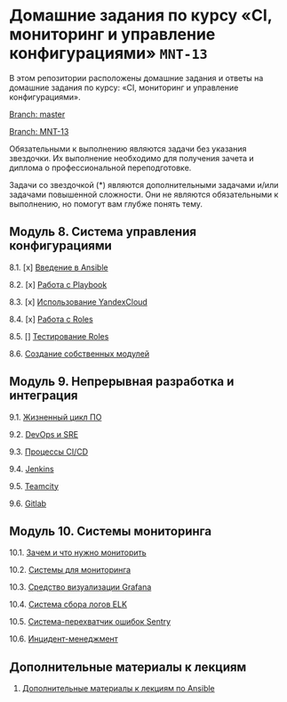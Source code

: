 # Домашние задания по курсу «CI, мониторинг и управление конфигурациями» `MNT-13`

В этом репозитории расположены домашние задания и ответы на домашние задания по курсу: «CI, мониторинг и управление конфигурациями».

[Branch: master](https://github.com/netology-code/mnt-homeworks/tree/master)

[Branch: MNT-13](https://github.com/netology-code/mnt-homeworks/tree/MNT-13)

Обязательными к выполнению являются задачи без указания звездочки. Их выполнение необходимо для получения зачета и диплома о профессиональной переподготовке.

Задачи со звездочкой (*) являются дополнительными задачами и/или задачами повышенной сложности. Они не являются обязательными к выполнению, но помогут вам глубже понять тему.


## Модуль 8. Система управления конфигурациями

8.1. [x] [Введение в Ansible](./08-ansible-01-base)

8.2. [x] [Работа с Playbook](./08-ansible-02-playbook)

8.3. [x] [Использование YandexCloud](./08-ansible-03-yandex)

8.4. [x] [Работа с Roles](./08-ansible-04-role)

8.5. [] [Тестирование Roles](./08-ansible-05-testing)

8.6. [Создание собственных модулей](./08-ansible-06-module)

## Модуль 9. Непрерывная разработка и интеграция

9.1. [Жизненный цикл ПО](./09-ci-01-intro/README.md)

9.2. [DevOps и SRE](./09-ci-02-devops/README.md)

9.3. [Процессы CI/CD](./09-ci-03-cicd/README.md)

9.4. [Jenkins](./09-ci-04-jenkins/README.md)

9.5. [Teamcity](./09-ci-05-teamcity/README.md)

9.6. [Gitlab](./09-ci-06-gitlab/README.md)

## Модуль 10. Системы мониторинга

10.1. [Зачем и что нужно мониторить](https://github.com/netology-code/mnt-homeworks/tree/master/10-monitoring-01-base)

10.2. [Системы для мониторинга](https://github.com/netology-code/mnt-homeworks/tree/master/10-monitoring-02-systems)

10.3. [Средство визуализации Grafana](https://github.com/netology-code/mnt-homeworks/tree/master/10-monitoring-03-grafana)

10.4. [Система сбора логов ELK](https://github.com/netology-code/mnt-homeworks/tree/master/10-monitoring-04-elk)

10.5. [Система-перехватчик ошибок Sentry](https://github.com/netology-code/mnt-homeworks/tree/master/10-monitoring-05-sentry)

10.6. [Инцидент-менеджмент](https://github.com/netology-code/mnt-homeworks/tree/master/10-monitoring-06-incident-management)


## Дополнительные материалы к лекциям

1. [Дополнительные материалы к лекциям по Ansible](https://github.com/netology-code/mnt-homeworks/tree/master/08-ansible-additional)
